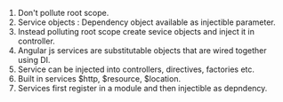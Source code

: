 
1. Don't pollute root scope. 
2. Service objects : Dependency object available as injectible parameter.
3. Instead polluting root scope create sevice objects and inject it in controller.
4. Angular js services are substitutable objects that are wired together using DI.
5. Service can be injected into controllers, directives, factories etc.
6. Built in services $http, $resource, $location.
7. Services first register in a module and then  injectible as depndency.
